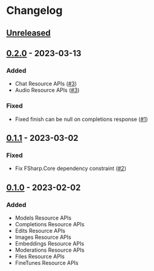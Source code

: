 ﻿# Changelog

## [Unreleased](https://github.com/yazeedobaid/openai-fsharp/compare/v0.1.0...0.2.0)

## [0.2.0](https://github.com/yazeedobaid/openai-fsharp/releases/tag/0.2.0) - 2023-03-13
### Added
- Chat Resource APIs ([#3](https://github.com/yazeedobaid/openai-fsharp/pull/3))
- Audio Resource APIs ([#3](https://github.com/yazeedobaid/openai-fsharp/pull/3))

### Fixed
- Fixed finish can be null on completions response ([#1](https://github.com/yazeedobaid/openai-fsharp/pull/1))

## [0.1.1](https://github.com/yazeedobaid/openai-fsharp/releases/tag/0.1.1) - 2023-03-02
### Fixed
- Fix FSharp.Core dependency constraint ([#2](https://github.com/yazeedobaid/openai-fsharp/issues/2))

## [0.1.0](https://github.com/yazeedobaid/openai-fsharp/releases/tag/0.1.0) - 2023-02-02
### Added
- Models Resource APIs
- Completions Resource APIs
- Edits Resource APIs
- Images Resource APIs
- Embeddings Resource APIs
- Moderations Resource APIs
- Files Resource APIs
- FineTunes Resource APIs

